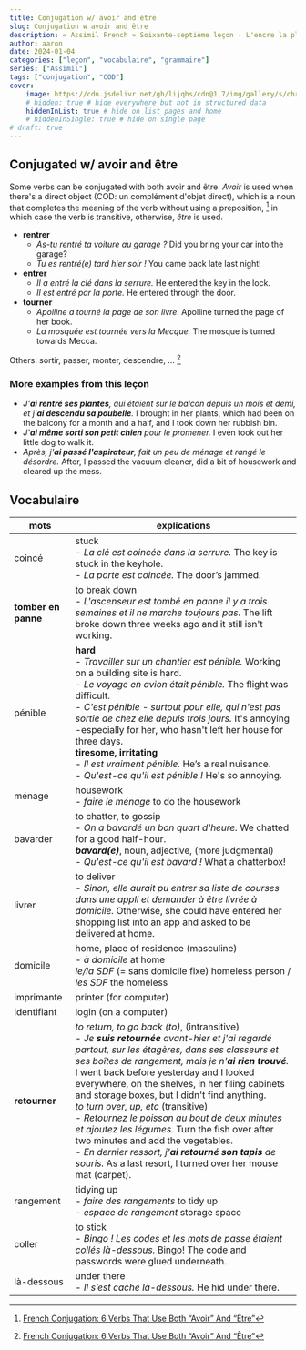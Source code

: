 ```yaml
---
title: Conjugation w/ avoir and être
slug: Conjugation w avoir and être
description: « Assimil French » Soixante-septième leçon - L'encre la plus pâle...
author: aaron
date: 2024-01-04
categories: ["leçon", "vocabulaire", "grammaire"]
series: ["Assimil"]
tags: ["conjugation", "COD"]
cover: 
    image: https://cdn.jsdelivr.net/gh/lijqhs/cdn@1.7/img/gallery/s/christopher-ruel-cvw75oY6Mjc-unsplash.jpg
    # hidden: true # hide everywhere but not in structured data
    hiddenInList: true # hide on list pages and home
    # hiddenInSingle: true # hide on single page
# draft: true
---
```



## Conjugated w/ avoir and être

Some verbs can be conjugated with both avoir and être. *Avoir* is used when there's a direct object (COD: un complément d'objet direct), which is a noun that completes the meaning of the verb without using a preposition, [^1] in which case the verb is transitive, otherwise, *être* is used. 

- **rentrer**
  - *As-tu rentré ta voiture au garage ?* Did you bring your car into the garage?
  - *Tu es rentré(e) tard hier soir !* You came back late last night!
- **entrer**
  - *Il a entré la clé dans la serrure.* He entered the key in the lock.
  - *Il est entré par la porte.* He entered through the door.
- **tourner**
  - *Apolline a tourné la page de son livre.* Apolline turned the page of her book.
  - *La mosquée est tournée vers la Mecque.* The mosque is turned towards Mecca.

[^1]: [French Conjugation: 6 Verbs That Use Both “Avoir” And “Être”](https://www.commeunefrancaise.com/blog/french-conjugation-avoir-and-etre)

Others: sortir, passer, monter, descendre, ... [^1]

### More examples from this leçon

- *J'**ai rentré ses plantes**, qui étaient sur le balcon depuis un mois et demi, et j'**ai descendu sa poubelle**.* I brought in her plants, which had been on the balcony for a month and a half, and I took down her rubbish bin.
- *J'**ai même sorti son petit chien** pour le promener.* I even took out her little dog to walk it.
- *Après, j'**ai passé l'aspirateur**, fait un peu de ménage et rangé le désordre.* After, I passed the vacuum cleaner, did a bit of housework and cleared up the mess.

## Vocabulaire


| mots | explications |
| ---- | ---- | 
| coincé | stuck </br> - *La clé est coincée dans la serrure.* The key is stuck in the keyhole. </br> - *La porte est coincée.* The door’s jammed. | 
| **tomber en panne** | to break down </br> - *L'ascenseur est tombé en panne il y a trois semaines et il ne marche toujours pas.* The lift broke down three weeks ago and it still isn't working. | 
| pénible | **hard** </br> - *Travailler sur un chantier est pénible.* Working on a building site is hard. </br> - *Le voyage en avion était pénible.* The flight was difficult. </br> - *C'est pénible - surtout pour elle, qui n'est pas sortie de chez elle depuis trois jours.* It's annoying -especially for her, who hasn't left her house for three days. </br> **tiresome, irritating** </br> - *Il est vraiment pénible.* He’s a real nuisance. </br> - *Qu'est-ce qu'il est pénible !* He's so annoying. | 
| ménage | housework </br> - *faire le ménage* to do the housework | 
| bavarder | to chatter, to gossip </br> - *On a bavardé un bon quart d'heure.* We chatted for a good half-hour. </br> ***bavard(e)***, noun, adjective, (more judgmental) </br> - *Qu'est-ce qu'il est bavard !* What a chatterbox! | 
| livrer | to deliver </br> - *Sinon, elle aurait pu entrer sa liste de courses dans une appli et demander à être livrée à domicile.* Otherwise, she could have entered her shopping list into an app and asked to be delivered at home. | 
| domicile | home, place of residence (masculine) </br> - *à domicile* at home </br> *le/la SDF* (= sans domicile fixe) homeless person / *les SDF* the homeless | 
| imprimante | printer (for computer) | 
| identifiant | login (on a computer) | 
| **retourner** | *to return, to go back (to)*, (intransitive) </br> - *Je **suis retournée** avant-hier et j'ai regardé partout, sur les étagères, dans ses classeurs et ses boîtes de rangement, mais je n'**ai rien trouvé**.* I went back before yesterday and I looked everywhere, on the shelves, in her filing cabinets and storage boxes, but I didn't find anything. </br> *to turn over, up, etc* (transitive) </br> - *Retournez le poisson au bout de deux minutes et ajoutez les légumes.* Turn the fish over after two minutes and add the vegetables. </br> - *En dernier ressort, j'**ai retourné son tapis** de souris.* As a last resort, I turned over her mouse mat (carpet). | 
| rangement | tidying up </br> - *faire des rangements* to tidy up </br> - *espace de rangement* storage space | 
| coller | to stick </br> - *Bingo ! Les codes et les mots de passe étaient collés là-dessous.* Bingo! The code and passwords were glued underneath. | 
| là-dessous | under there </br> - *Il s’est caché là-dessous.* He hid under there. | 